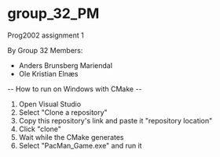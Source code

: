 # group_32_PM

Prog2002 assignment 1

By Group 32
Members: 
  * Anders Brunsberg Mariendal
  * Ole Kristian Elnæs
  
-- How to run on Windows with CMake --
  1. Open Visual Studio
  2. Select "Clone a repository"
  3. Copy this repository's link and paste it "repository location"
  4. Click "clone"
  5. Wait while the CMake generates
  6. Select "PacMan_Game.exe" and run it
  
